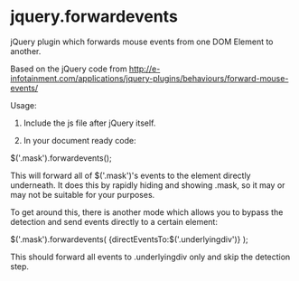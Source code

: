 jquery.forwardevents
====================

jQuery plugin which forwards mouse events from one DOM Element to another.

Based on the jQuery code from http://e-infotainment.com/applications/jquery-plugins/behaviours/forward-mouse-events/


Usage:

1. Include the js file after jQuery itself.

2. In your document ready code:

  $('.mask').forwardevents();

This will forward all of $('.mask')'s events to the element directly underneath. It does this by rapidly hiding and showing .mask, so it may or may not be suitable for your purposes.

To get around this, there is another mode which allows you to bypass the detection and send events directly to a certain element:

$('.mask').forwardevents( {directEventsTo:$('.underlyingdiv')} );

This should forward all events to .underlyingdiv only and skip the detection step.
